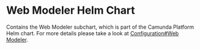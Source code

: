 # Web Modeler Helm Chart

Contains the Web Modeler subchart, which is part of the Camunda Platform Helm chart.
For more details please take a look at [Configuration#Web Modeler](../../README#web-modeler-beta).
